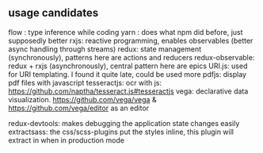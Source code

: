 ## usage candidates
flow : type inference while coding
yarn : does what npm did before, just supposedly better
rxjs: reactive programming, enables observables (better async handling through streams)
redux: state management (synchronously), patterns here are actions and reducers
redux-observable: redux + rxjs (asynchronously), central pattern here are epics
URI.js: used for URI templating. I found it quite late, could be used more
pdfjs: display pdf files with javascript
tesseractjs: ocr with js: https://github.com/naptha/tesseract.js#tesseractjs
vega: declarative data visualization. https://github.com/vega/vega  &  https://github.com/vega/editor  as an editor

redux-devtools: makes debugging the application state changes easily
extractsass: the css/scss-plugins put the styles inline, this plugin will extract in when in production mode
